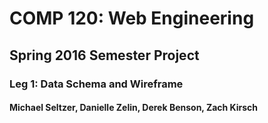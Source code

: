 # COMP 120: Web Engineering

## Spring 2016 Semester Project

### Leg 1: Data Schema and Wireframe

#### Michael Seltzer, Danielle Zelin, Derek Benson, Zach Kirsch
